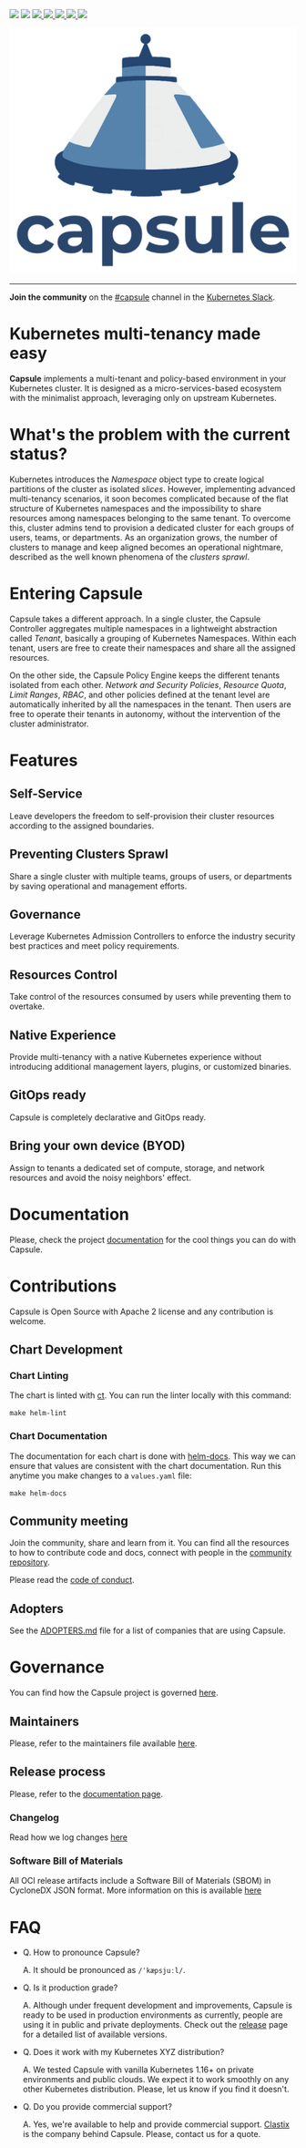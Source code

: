 
<p align="left">
  <img src="https://img.shields.io/github/license/clastix/capsule"/>
  <img src="https://img.shields.io/github/go-mod/go-version/clastix/capsule"/>
  <a href="https://github.com/projectcapsule/capsule/releases">
    <img src="https://img.shields.io/github/v/release/clastix/capsule"/>
  </a>
  <a href="https://charmhub.io/capsule-k8s">
    <img src="https://charmhub.io/capsule-k8s/badge.svg"/>
  </a>
  <a href="https://www.bestpractices.dev/projects/5601">
    <img src="https://www.bestpractices.dev/projects/5601/badge"/>
  </a>
  <a href="https://api.securityscorecards.dev/projects/github.com/projectcapsule/capsule/badge">
    <img src="https://api.securityscorecards.dev/projects/github.com/projectcapsule/capsule/badge"/>
  </a>
  <a href="https://artifacthub.io/packages/search?repo=projectcapsule">
    <img src="https://img.shields.io/endpoint?url=https://artifacthub.io/badge/repository/projectcapsule"/>
  </a>
</p>

<p align="center">
  <img src="assets/logo/capsule_medium.png" />
</p>

---

**Join the community** on the [#capsule](https://kubernetes.slack.com/archives/C03GETTJQRL) channel in the [Kubernetes Slack](https://slack.k8s.io/).

# Kubernetes multi-tenancy made easy

**Capsule** implements a multi-tenant and policy-based environment in your Kubernetes cluster. It is designed as a micro-services-based ecosystem with the minimalist approach, leveraging only on upstream Kubernetes.

# What's the problem with the current status?

Kubernetes introduces the _Namespace_ object type to create logical partitions of the cluster as isolated *slices*. However, implementing advanced multi-tenancy scenarios, it soon becomes complicated because of the flat structure of Kubernetes namespaces and the impossibility to share resources among namespaces belonging to the same tenant. To overcome this, cluster admins tend to provision a dedicated cluster for each groups of users, teams, or departments. As an organization grows, the number of clusters to manage and keep aligned becomes an operational nightmare, described as the well known phenomena of the _clusters sprawl_.

# Entering Capsule

Capsule takes a different approach. In a single cluster, the Capsule Controller aggregates multiple namespaces in a lightweight abstraction called _Tenant_, basically a grouping of Kubernetes Namespaces. Within each tenant, users are free to create their namespaces and share all the assigned resources. 

On the other side, the Capsule Policy Engine keeps the different tenants isolated from each other. _Network and Security Policies_, _Resource Quota_, _Limit Ranges_, _RBAC_, and other policies defined at the tenant level are automatically inherited by all the namespaces in the tenant. Then users are free to operate their tenants in autonomy, without the intervention of the cluster administrator. 

# Features

## Self-Service

Leave developers the freedom to self-provision their cluster resources according to the assigned boundaries.

## Preventing Clusters Sprawl

Share a single cluster with multiple teams, groups of users, or departments by saving operational and management efforts.

## Governance

Leverage Kubernetes Admission Controllers to enforce the industry security best practices and meet policy requirements.

## Resources Control

Take control of the resources consumed by users while preventing them to overtake.

## Native Experience

Provide multi-tenancy with a native Kubernetes experience without introducing additional management layers, plugins, or customized binaries.

## GitOps ready

Capsule is completely declarative and GitOps ready.

## Bring your own device (BYOD)

Assign to tenants a dedicated set of compute, storage, and network resources and avoid the noisy neighbors' effect.

# Documentation

Please, check the project [documentation](https://capsule.clastix.io) for the cool things you can do with Capsule.

# Contributions

Capsule is Open Source with Apache 2 license and any contribution is welcome.

## Chart Development

### Chart Linting

The chart is linted with [ct](https://github.com/helm/chart-testing). You can run the linter locally with this command:

```
make helm-lint
```

### Chart Documentation

The documentation for each chart is done with [helm-docs](https://github.com/norwoodj/helm-docs). This way we can ensure that values are consistent with the chart documentation. Run this anytime you make changes to a `values.yaml` file:

```
make helm-docs
```

## Community meeting

Join the community, share and learn from it. You can find all the resources to how to contribute code and docs, connect with people in the [community repository](https://github.com/projectcapsule/capsule-community).

Please read the [code of conduct](CODE_OF_CONDUCT.md).

## Adopters

See the [ADOPTERS.md](ADOPTERS.md) file for a list of companies that are using Capsule.

# Governance

You can find how the Capsule project is governed [here](https://capsule.clastix.io/docs/contributing/governance).

## Maintainers

Please, refer to the maintainers file available [here](.github/maintainers.yaml).

## Release process

Please, refer to the [documentation page](https://capsule.clastix.io/docs/contributing/release).

### Changelog

Read how we log changes [here](CHANGELOG.md)

### Software Bill of Materials

All OCI release artifacts include a Software Bill of Materials (SBOM) in CycloneDX JSON format. More information on this is available [here](SECURITY.md#software-bill-of-materials-sbom)

# FAQ

- Q. How to pronounce Capsule?

  A. It should be pronounced as `/ˈkæpsjuːl/`.

- Q. Is it production grade?

  A. Although under frequent development and improvements, Capsule is ready to be used in production environments as currently, people are using it in public and private deployments. Check out the [release](https://github.com/projectcapsule/capsule/releases) page for a detailed list of available versions.

- Q. Does it work with my Kubernetes XYZ distribution?

  A. We tested Capsule with vanilla Kubernetes 1.16+ on private environments and public clouds. We expect it to work smoothly on any other Kubernetes distribution. Please, let us know if you find it doesn't.

- Q. Do you provide commercial support?

  A. Yes, we're available to help and provide commercial support. [Clastix](https://clastix.io) is the company behind Capsule. Please, contact us for a quote. 
